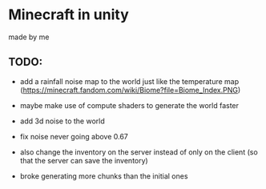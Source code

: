 ﻿# Minecraft in  unity
made by me


## TODO:

- add a rainfall noise map to the world just like the temperature map (https://minecraft.fandom.com/wiki/Biome?file=Biome_Index.PNG)
- maybe make use of compute shaders to generate the world faster

- add 3d noise to the world

- fix noise never going above 0.67

- also change the inventory on the server instead of only on the client (so that the server can save the inventory)

- broke generating more chunks than the initial ones
  